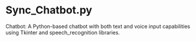# Sync_Chatbot.py
Chatbot: A Python-based chatbot with both text and voice input capabilities using Tkinter and speech_recognition libraries.
